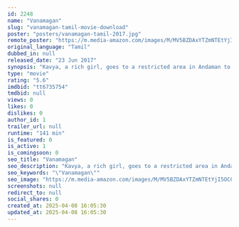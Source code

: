 ```yaml
---
id: 2248
name: "Vanamagan"
slug: "vanamagan-tamil-movie-download"
poster: "posters/vanamagan-tamil-2017.jpg"
remote_poster: "https://m.media-amazon.com/images/M/MV5BZDAxYTZmNTEtYjI5OC00MTg3LWI0ZTgtYzI4NWNhNzQ2ZTZmXkEyXkFqcGc@._V1_SX300.jpg"
original_language: "Tamil"
dubbed_in: null
released_date: "23 Jun 2017"
synopsis: "Kavya, a rich girl, goes to a restricted area in Andaman to celebrate the New Year with her friends. While evading the forest officers in the jungle, she knocks Jara, a tribal man, with her car."
type: "movie"
rating: "5.6"
imdbid: "tt6735754"
tmdbid: null
views: 0
likes: 0
dislikes: 0
author_id: 1
trailer_url: null
runtime: "141 min"
is_featured: 0
is_active: 1
is_comingsoon: 0
seo_title: "Vanamagan"
seo_description: "Kavya, a rich girl, goes to a restricted area in Andaman to celebrate the New Year with her friends. While evading the forest officers in the jungle, she knocks Jara, a tribal man, with her car."
seo_keywords: "\"Vanamagan\""
seo_image: "https://m.media-amazon.com/images/M/MV5BZDAxYTZmNTEtYjI5OC00MTg3LWI0ZTgtYzI4NWNhNzQ2ZTZmXkEyXkFqcGc@._V1_SX300.jpg"
screenshots: null
redirect_to: null
social_shares: 0
created_at: 2025-04-08 16:05:30
updated_at: 2025-04-08 16:05:30
---
```


